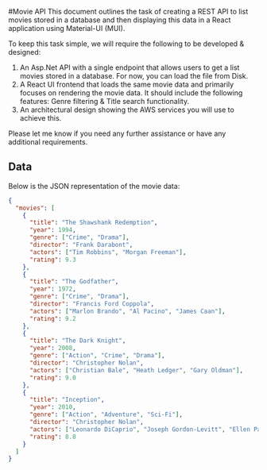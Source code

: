 #Movie API
This document outlines the task of creating a REST API to list movies stored in a database and then displaying this data in a React application using Material-UI (MUI).

To keep this task simple, we will require the following to be developed & designed:

1. An Asp.Net API with a single endpoint that allows users to get a list movies stored in a database. For now, you can load the file from Disk.
2. A React UI frontend that loads the same movie data and primarily focuses on rendering the movie data. It should include the following features: Genre filtering & Title search functionality.
3. An architectural design showing the AWS services you will use to achieve this.

Please let me know if you need any further assistance or have any additional requirements.


## Data
Below is the JSON representation of the movie data:

```json
{
  "movies": [
    {
      "title": "The Shawshank Redemption",
      "year": 1994,
      "genre": ["Crime", "Drama"],
      "director": "Frank Darabont",
      "actors": ["Tim Robbins", "Morgan Freeman"],
      "rating": 9.3
    },
    {
      "title": "The Godfather",
      "year": 1972,
      "genre": ["Crime", "Drama"],
      "director": "Francis Ford Coppola",
      "actors": ["Marlon Brando", "Al Pacino", "James Caan"],
      "rating": 9.2
    },
    {
      "title": "The Dark Knight",
      "year": 2008,
      "genre": ["Action", "Crime", "Drama"],
      "director": "Christopher Nolan",
      "actors": ["Christian Bale", "Heath Ledger", "Gary Oldman"],
      "rating": 9.0
    },
    {
      "title": "Inception",
      "year": 2010,
      "genre": ["Action", "Adventure", "Sci-Fi"],
      "director": "Christopher Nolan",
      "actors": ["Leonardo DiCaprio", "Joseph Gordon-Levitt", "Ellen Page"],
      "rating": 8.8
    }
  ]
}


```


